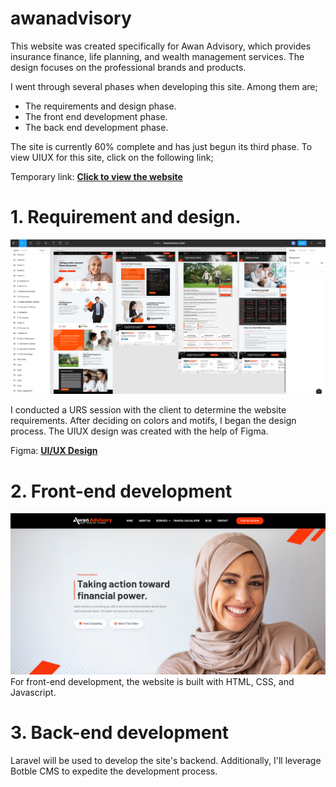 # awanadvisory
This website was created specifically for Awan Advisory, which provides insurance finance, life planning, and wealth management services. The design focuses on the professional brands and products.

I went through several phases when developing this site. Among them are;
* The requirements and design phase.
* The front end development phase.
* The back end development phase.

The site is currently 60% complete and has just begun its third phase. To view UIUX for this site, click on the following link;

Temporary link: **[Click to view the website](https://naktest.link/)** 

# 1. Requirement and design.
![Screenshot](img/readme/uiux.PNG)

I conducted a URS session with the client to determine the website requirements. After deciding on colors and motifs, I began the design process. The UIUX design was created with the help of Figma.

Figma: **[UI/UX Design](https://www.figma.com/file/z8Jm25Um6Nk5gN6GxpmoFp/AwanAdvisory-Draft?node-id=0%3A1)** 
# 2. Front-end development
![Screenshot](img/readme/website.PNG)
For front-end development, the website is built with HTML, CSS, and Javascript. 

# 3. Back-end development
Laravel will be used to develop the site's backend. Additionally, I'll leverage Botble CMS to expedite the development process.

